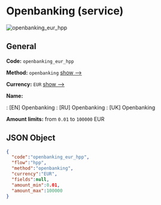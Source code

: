 
# Openbanking (service) 
![openbanking_eur_hpp](https://static.openfintech.io/payment_methods/openbanking_eur_hpp/logo.svg?w=400&c=v0.59.26#w200)  

## General 
 
**Code:** `openbanking_eur_hpp` 
 
**Method:** `openbanking` 
 [show -->](/payment-methods/openbanking/) 
 
**Currency:** `EUR` [show -->](/currencies/EUR/) 
 
**Name:** 
 
:	[EN] Openbanking 
:	[RU] Openbanking 
:	[UK] Openbanking 
 
**Amount limits:** from `0.01` to `100000` EUR 

## JSON Object 

```json
{
  "code":"openbanking_eur_hpp",
  "flow":"hpp",
  "method":"openbanking",
  "currency":"EUR",
  "fields":null,
  "amount_min":0.01,
  "amount_max":100000
}
```  
